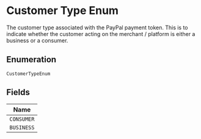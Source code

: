 
# Customer Type Enum

The customer type associated with the PayPal payment token. This is to indicate whether the customer acting on the merchant / platform is either a business or a consumer.

## Enumeration

`CustomerTypeEnum`

## Fields

| Name |
|  --- |
| `CONSUMER` |
| `BUSINESS` |

